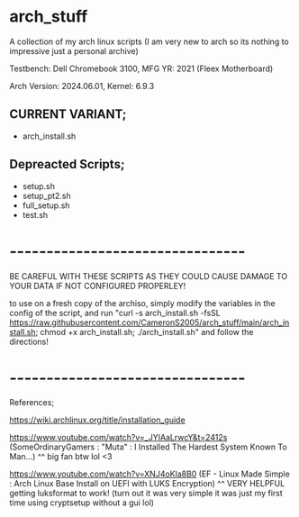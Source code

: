 # arch_stuff
A collection of my arch linux scripts (I am very new to arch so its nothing to impressive just a personal archive)

Testbench: Dell Chromebook 3100, MFG YR: 2021 (Fleex Motherboard)

Arch Version: 2024.06.01, Kernel: 6.9.3

## CURRENT VARIANT;
- arch_install.sh

## Depreacted Scripts;
- setup.sh
- setup_pt2.sh
- full_setup.sh
- test.sh
# -------------------------------- #

BE CAREFUL WITH THESE SCRIPTS AS THEY COULD CAUSE DAMAGE TO YOUR DATA IF NOT CONFIGURED PROPERLEY!

to use on a fresh copy of the archiso, simply modify the variables in the config of the script, and run "curl -s arch_install.sh -fsSL https://raw.githubusercontent.com/CameronS2005/arch_stuff/main/arch_install.sh; chmod +x arch_install.sh; ./arch_install.sh" and follow the directions!

# -------------------------------- #

References;

https://wiki.archlinux.org/title/installation_guide

https://www.youtube.com/watch?v=_JYIAaLrwcY&t=2412s 
(SomeOrdinaryGamers : "Muta" : I Installed The Hardest System Known To Man...)
^^ big fan btw lol <3

https://www.youtube.com/watch?v=XNJ4oKla8B0 
(EF - Linux Made Simple : Arch Linux Base Install on UEFI with LUKS Encryption)
^^ VERY HELPFUL getting luksformat to work! (turn out it was very simple it was just my first time using cryptsetup without a gui lol)
